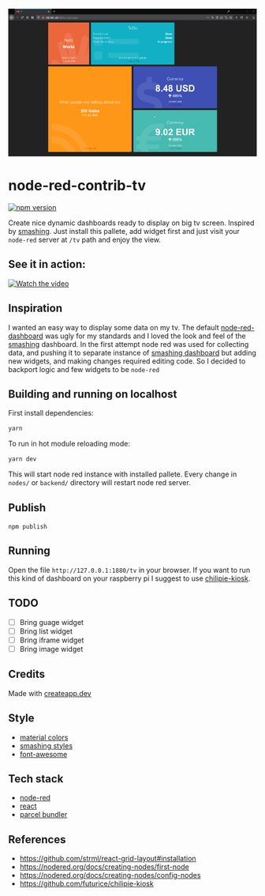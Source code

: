![preview](https://raw.githubusercontent.com/macbury/node-red-contrib-tv/master/docs/dashboard.gif)

# node-red-contrib-tv

[![npm version](https://badge.fury.io/js/node-red-contrib-tv.svg)](https://badge.fury.io/js/node-red-contrib-tv)

Create nice dynamic dashboards ready to display on big tv screen. Inspired by [smashing](https://smashing.github.io/). Just install this pallete, add widget first and just visit your `node-red` server at `/tv` path and enjoy the view.  

## See it in action:

[![Watch the video](https://img.youtube.com/vi/mTykQGRdKS4/hqdefault.jpg)](https://youtu.be/mTykQGRdKS4)

## Inspiration

I wanted an easy way to display some data on my tv. The default [node-red-dashboard](https://flows.nodered.org/node/node-red-dashboard) was ugly for my standards and I loved the look and feel of the [smashing](https://smashing.github.io/) dashboard. In the first attempt node red was used for collecting data, and pushing it to separate instance of [smashing dashboard](https://smashing.github.io/) but adding new widgets, and making changes required editing code. So I decided to backport logic and few widgets to be `node-red` 

## Building and running on localhost

First install dependencies:

```sh
yarn
```

To run in hot module reloading mode:

```sh
yarn dev
```

This will start node red instance with installed pallete. Every change in `nodes/` or `backend/` directory will restart node red server.

## Publish

```
npm publish
```

## Running

Open the file `http://127.0.0.1:1880/tv` in your browser. If you want to run this kind of dashboard on your raspberry pi I suggest to use [chilipie-kiosk](https://github.com/futurice/chilipie-kiosk).

## TODO

* [ ] Bring guage widget
* [ ] Bring list widget
* [ ] Bring iframe widget
* [ ] Bring image widget

## Credits

Made with [createapp.dev](https://createapp.dev/)

## Style

* [material colors](https://www.materialui.co/colors)
* [smashing styles](https://smashing.github.io/)
* [font-awesome](https://fontawesome.com/icons?d=gallery)

## Tech stack

* [node-red](https://www.npmjs.com/package/node-red)
* [react](https://reactjs.org/)
* [parcel bundler](https://parceljs.org/)

## References

* https://github.com/strml/react-grid-layout#installation
* https://nodered.org/docs/creating-nodes/first-node
* https://nodered.org/docs/creating-nodes/config-nodes
* https://github.com/futurice/chilipie-kiosk